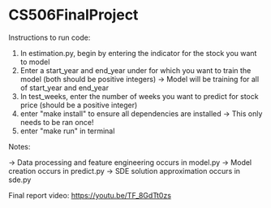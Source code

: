 # CS506FinalProject
Instructions to run code:

1. In estimation.py, begin by entering the indicator for the stock you want to model
2. Enter a start_year and end_year under for which you want to train the model (both should be positive integers)
        -> Model will be training for all of start_year and end_year
3. In test_weeks, enter the number of weeks you want to predict for stock price (should be a positive integer)
4. enter "make install" to ensure all dependencies are installed 
        -> This only needs to be ran once!
5. enter "make run" in terminal

Notes:

-> Data processing and feature engineering occurs in model.py
-> Model creation occurs in predict.py
-> SDE solution approximation occurs in sde.py 


Final report video: https://youtu.be/TF_8GdTt0zs


